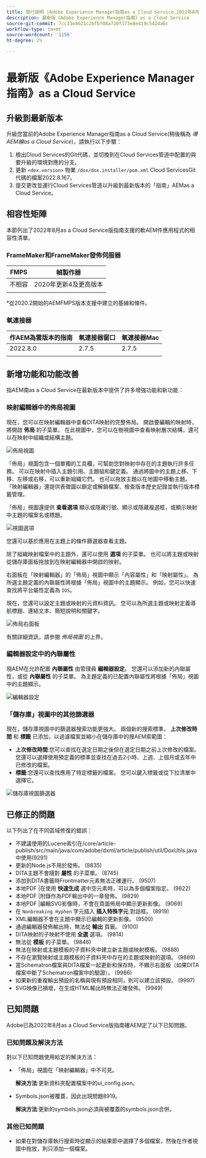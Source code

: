 ```yaml
---
title: 發行說明 |Adobe Experience Manager指南as a Cloud Service,2022年8月發佈
description: 最新版《Adobe Experience Manager指南》as a Cloud Service
source-git-commit: 7cc33e4621c2bfbf08a720f173e8e419c5424a6c
workflow-type: tm+mt
source-wordcount: '1156'
ht-degree: 2%

---
```


# 最新版《Adobe Experience Manager指南》as a Cloud Service

## 升級到最新版本

升級您當前的Adobe Experience Manager指南as a Cloud Service(稍後稱為 *導AEM線as a Cloud Service*)，請執行以下步驟：
1. 檢出Cloud Services的Git代碼，並切換到在Cloud Services管道中配置的與要升級的環境對應的分支。
2. 更新 `<dox.version>` 物業 `/dox/dox.installer/pom.xml` Cloud ServicesGit代碼的檔案2022.8.167。
3. 提交更改並運行Cloud Services管道以升級到最新版本的「指南」AEMas a Cloud Service。

## 相容性矩陣

本節列出了2022年8月as a Cloud Service版指南支援的軟AEM件應用程式的相容性清單。

### FrameMaker和FrameMaker發佈伺服器

| FMPS | 幀製作器 |
| --- | --- |
| 不相容 | 2020年更新4及更高版本 |
|  |  |

*從2020.2開始的AEMFMPS版本支援中建立的基線和條件。

### 氧連接器

| 作AEM為雲版本的指南 | 氧連接器窗口 | 氧連接器Mac |
| --- | --- | --- |
| 2022.8.0 | 2.7.5 | 2.7.5 |
|  |  |  |


## 新增功能和功能改善

指AEM南as a Cloud Service在最新版本中提供了許多增強功能和新功能：

### 映射編輯器中的佈局視圖

現在，您可以在映射編輯器中查看DITA映射的完整佈局。 開啟要編輯的映射時，將開啟 **佈局** 的子菜單。 在此視圖中，您可以在樹視圖中查看映射層次結構，還可以在映射中組織或結構主題。

![佈局視圖](assets/layout-view-map.png)

「佈局」視圖包含一個單獨的工具欄，可幫助您對映射中存在的主題執行許多任務。
可以在映射中插入主題引用、主題組和鍵定義。 通過將圖中的主題上移、下移、左移或右移，可以重新組織它們。 也可以拖放主題以在地圖中移動主題。 「映射編輯器」還提供表徵圖以鎖定或解鎖檔案、檢查版本歷史記錄並執行版本標籤管理。


「佈局」視圖還提供 **查看選項** 顯示或隱藏行號、顯示或隱藏複選框，或顯示映射中主題的檔案名或標題。


![視圖選項](assets/view-options.png)

您還可以基於應用在主題上的條件篩選器查看主題。

除了組織映射檔案中的主題外，還可以使用 **選項** 的子菜單。 也可以將主題或映射從儲存庫面板拖放到在映射編輯器中開啟的映射。

右面板在「映射編輯器」的「佈局」視圖中顯示「內容屬性」和「映射屬性」。 為所選主題定義的內聯屬性將根據「佈局」視圖中的主題顯示。 例如，您可以快速查找將平台屬性定義為 `IOS`。

現在，您還可以設定主題或映射的元資料資訊。 您可以為所選主題或映射定義導航標題、連結文本、簡短說明和關鍵字。

![佈局右面板](assets/layout-inline-attributes.png)

有關詳細資訊，請參閱 *佈局視圖* 的上界。

### 編輯器設定中的內聯屬性

現AEM在允許配置 **內聯屬性** 由管理員 **編輯器設定**。 您還可以添加新的內聯屬性，或從 **內聯屬性** 的子菜單。
為主題定義的已配置內聯屬性將根據「佈局」視圖中的主題顯示。

![編輯器設定](assets/editor-settings-inline-attributes.png)


### 「儲存庫」視圖中的其他篩選器

現在，儲存庫視圖中的篩選器搜索功能更強大。 兩個新的搜索標準， **上次修改時間** 和 **標籤** 已添加，以過濾檔案並縮小在儲存庫中的搜AEM索範圍：
* **上次修改時間**:您可以查找在選定日期之後但在選定日期之前上次修改的檔案。 您還可以選擇使用預定義的標準並查找在過去2小時、上週、上個月或去年中已修改的檔案。
* **標籤**:您還可以查找應用了特定標籤的檔案。 您可以鍵入標籤或從下拉清單中選擇它。

![儲存庫視圖篩選器](assets/repo-filter-search.png)


## 已修正的問題

以下列出了在不同區域修復的錯誤：

* 不建議使用的Lucene索引在/core/article-publish/src/main/java/com/adobe/dxml/article/publish/util/DoxUtils.java中使用(9291)
* 更新的Node.js不用於發佈。 (9835)
* DITA主題不會隨對 **屬性** 的子菜單。 (8745)
* 添加到DITA書籤時Frontmatter元素無法正確運行。 (9507)
* 本地PDF |在使用 **快速生成** 選中空元素時，可以為多個檔案指定。 (9822)
* 本地PDF |附錄作為PDF輸出中的一章發佈。 (9829)
* 本地PDF |編輯SVG影像時，不會在頁面佈局中顯示更新影像。 (9069)
* 在 `Nonbreaking Hyphen` 字元插入 **插入特殊字元** 對話框。 (8919)
* XML編輯器不會在主題中顯示已編輯的更新影像。 (9500)
* 通過編輯器發佈輸出時，無法從 **輸出** 頁籤。 (9100)
* DITA映射的子映射不使用 **全選** 選項。 (9814)
* 無法從 **模板** 的子菜單。 (9846)
* 無法在映射或主題模板的子資料夾中建立新主題或映射模板。 (9888)
* 不存在瀏覽映射或主題模板的子資料夾中存在的主題或映射的選項。 (9889)
* 當Schematron檔案與DITA檔案一起更新和保存時，不顯示右面板（如果DITA檔案中斷了Schematron檔案中的驗證）。 (9986)
* 如果新的重複輸出預設的名稱與現有預設相同，則可以建立該預設。 (9997)
* SVG映像已損壞，在生成HTML輸出時無法正確發佈。 (9949)


## 已知問題

Adobe已為2022年8月as a Cloud Service版指南確AEM定了以下已知問題。

### 已知問題及解決方法

對以下已知問題使用給定的解決方法：

* 「佈局」視圖在「映射編輯器」中不可見。

   **解決方法**:更新資料夾配置檔案中的ui_config.json。

* Symbols.json被覆蓋，因此出現問題8919。

   **解決方法**:更新的symbols.json必須與被覆蓋的symbols.json合併。

### 其他已知問題

* 如果在對儲存庫執行搜索時從顯示的結果節中選擇了多個檔案，然後在作者視圖中拖放，則只添加一個檔案。
